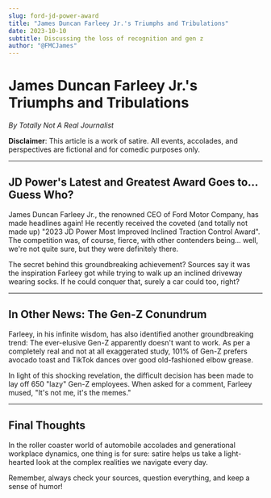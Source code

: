 ```yaml
---
slug: ford-jd-power-award
title: "James Duncan Farleey Jr.'s Triumphs and Tribulations"
date: 2023-10-10
subtitle: Discussing the loss of recognition and gen z
author: "@FMCJames"
---
```


# James Duncan Farleey Jr.'s Triumphs and Tribulations

_By Totally Not A Real Journalist_

**Disclaimer**: This article is a work of satire. All events, accolades, and perspectives are fictional and for comedic purposes only.

---

## JD Power's Latest and Greatest Award Goes to... Guess Who?

James Duncan Farleey Jr., the renowned CEO of Ford Motor Company, has made headlines again! He recently received the coveted (and totally not made up) "2023 JD Power Most Improved Inclined Traction Control Award". The competition was, of course, fierce, with other contenders being... well, we're not quite sure, but they were definitely there.

The secret behind this groundbreaking achievement? Sources say it was the inspiration Farleey got while trying to walk up an inclined driveway wearing socks. If he could conquer that, surely a car could too, right?

---

## In Other News: The Gen-Z Conundrum

Farleey, in his infinite wisdom, has also identified another groundbreaking trend: The ever-elusive Gen-Z apparently doesn't want to work. As per a completely real and not at all exaggerated study, 101% of Gen-Z prefers avocado toast and TikTok dances over good old-fashioned elbow grease.

In light of this shocking revelation, the difficult decision has been made to lay off 650 "lazy" Gen-Z employees. When asked for a comment, Farleey mused, "It's not me, it's the memes."

---

## Final Thoughts

In the roller coaster world of automobile accolades and generational workplace dynamics, one thing is for sure: satire helps us take a light-hearted look at the complex realities we navigate every day.

Remember, always check your sources, question everything, and keep a sense of humor!

